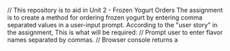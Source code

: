 // This repository is to aid in Unit 2 - Frozen Yogurt Orders
The assignment is to create a method for ordering frozen yogurt by entering comma separated values in a user-input prompt.
According to the "user story" in the assignment, 
This is what will be required: 
// Prompt user to enter flavor names separated by commas.
// Browser console returns a 